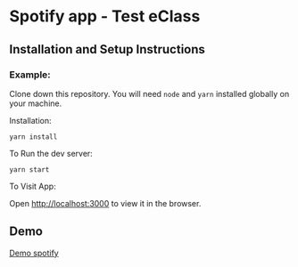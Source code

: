 # Spotify app - Test eClass

## Installation and Setup Instructions

### Example:

Clone down this repository. You will need `node` and `yarn` installed globally on your machine.

Installation:

`yarn install`

To Run the dev server:

`yarn start`

To Visit App:

Open [http://localhost:3000](http://localhost:3000) to view it in the browser.

## Demo

[Demo spotify](https://joeypy.github.io/React-eClass/)
